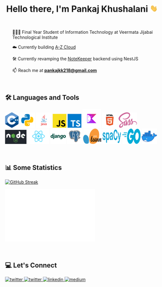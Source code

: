 <h1 align="center"> Hello there, I'm Pankaj Khushalani
<img src="./assets/waving-hand.gif" width="5%" height="5%">
</h1>

<br>
<ul> 
    👨🏻‍💻 Final Year Student of Information Technology at Veermata Jijabai Technological Institute 
</ul>
<ul> 
    ☁️ Currently building <a href="https://github.com/DSC-VJTI/a-z-cloud"> A-Z Cloud</a> 
</ul>
<ul> 
    🛠︎ Currently revamping the <a href="https://github.com/pk-218/NoteKeeper"> NoteKeeper</a> backend using NestJS
</ul> 
<ul> 
    📫 Reach me at <b><a href="mailto:pankajkk218@gmail.com">pankajkk218@gmail.com</a></b> 
</ul>
<br>

<h2>🛠 Languages and Tools</h2>

<img height="50px" src="./assets/cpp.svg"></img>
<img height="50px" src="./assets/python.svg"></img>
<img height="50px" src="./assets/java.svg"></img>
<img height="45px" src="./assets/javascript.svg"></img>
<img height="45px" src="./assets/typescript.svg"></img>
<img height="60px" src="./assets/kotlin-android.svg"></img>
<img height="50px" src="./assets/html.svg"></img>
<img height="50px" width="60px" src="./assets/sass.svg"></img>
<img width="70px" src="./assets/nodejs.png"></img>
<img height="50px" src="./assets/react.svg"></img>
<img height="50px" src="./assets/django.svg"></img>
<img height="50px" src="./assets/postgresql.svg"></img>
<img height="50px" width="60px" src="./assets/sklearn.svg"></img>
<img height="50px" width="60px" src="./assets/spacy.svg"></img>
<img height = "50px" width="60px" src="./assets/go.svg"></img>
<img height="50px" src="./assets/docker.svg"></img>

<br>

<h2> 📊 Some Statistics </h2>

[![GitHub Streak](https://github-readme-streak-stats.herokuapp.com?user=pk-218&theme=vue-dark&date_format=M%20j%5B%2C%20Y%5D)](https://git.io/streak-stats)

<p float="left">
  <img src="https://github.com/pk-218/github-stats/blob/master/generated/overview.svg" width="295" />
</p>

<br>

## 💻 Let's Connect
<p>
<a href="https://twitter.com/pankajk_21" target="_blank">
<img src=https://img.shields.io/badge/twitter-%2300acee.svg?&style=for-the-badge&logo=twitter&logoColor=white alt=twitter style="margin-bottom: 5px;" />
</a>
<a href="mailto:pankajkk218@gmail.com" target="_blank">
<img src=https://img.shields.io/badge/Gmail-D14836?style=for-the-badge&logo=gmail&logoColor=white alt=twitter style="margin-bottom: 5px;" />
</a>
<a href="https://linkedin.com/in/pankaj-khushalani-7b4bba1b2" target="_blank">
<img src=https://img.shields.io/badge/linkedin-%231E77B5.svg?&style=for-the-badge&logo=linkedin&logoColor=white alt=linkedin style="margin-bottom: 5px;" />
</a>
<a href="https://medium.com/@pankajkk218" target="_blank">
<img src=https://img.shields.io/badge/medium-%23292929.svg?&style=for-the-badge&logo=medium&logoColor=white alt=medium style="margin-bottom: 5px;" />
</a>  
</p>
